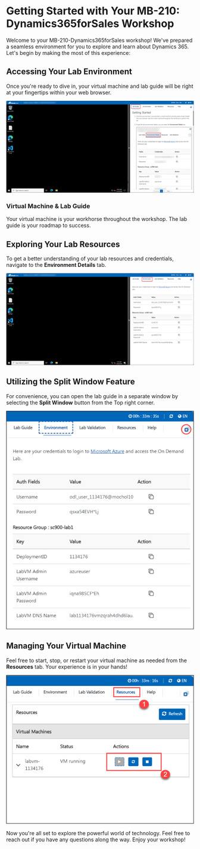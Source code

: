 # **Getting Started with Your MB-210: Dynamics365forSales Workshop**
 
Welcome to your MB-210-Dynamics365forSales workshop! We've prepared a seamless environment for you to explore and learn about Dynamics 365. Let's begin by making the most of this experience:
 
## **Accessing Your Lab Environment**
 
Once you're ready to dive in, your virtual machine and lab guide will be right at your fingertips within your web browser.
 
   ![Access Your VM and Lab Guide](../media/2.png)

### **Virtual Machine & Lab Guide**
 
Your virtual machine is your workhorse throughout the workshop. The lab guide is your roadmap to success.
 
## **Exploring Your Lab Resources**
 
To get a better understanding of your lab resources and credentials, navigate to the **Environment Details** tab.
 
   ![Access Your VM and Lab Guide](../media/1.png)
 
## **Utilizing the Split Window Feature**
 
For convenience, you can open the lab guide in a separate window by selecting the **Split Window** button from the Top right corner.
 
   ![Access Your VM and Lab Guide](../media/8.png)
 
## **Managing Your Virtual Machine**
 
Feel free to start, stop, or restart your virtual machine as needed from the **Resources** tab. Your experience is in your hands!

   ![Access Your VM and Lab Guide](../media/3.png)

Now you're all set to explore the powerful world of technology. Feel free to reach out if you have any questions along the way. Enjoy your workshop!
